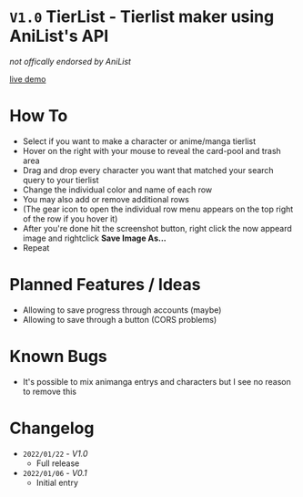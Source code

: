 # `V1.0` TierList - Tierlist maker using AniList's API

_not offically endorsed by AniList_

[live demo](https://anzuftnw.github.io/tl/)

# How To

- Select if you want to make a character or anime/manga tierlist
- Hover on the right with your mouse to reveal the card-pool and trash area
- Drag and drop every character you want that matched your search query to your tierlist
- Change the individual color and name of each row
- You may also add or remove additional rows
- (The gear icon to open the individual row menu appears on the top right of the row if you hover it)
- After you're done hit the screenshot button, right click the now appeard image and rightclick **Save Image As...**
- Repeat

# Planned Features / Ideas

- Allowing to save progress through accounts (maybe)
- Allowing to save through a button (CORS problems)

# Known Bugs

- It's possible to mix animanga entrys and characters but I see no reason to remove this

# Changelog

- `2022/01/22` - _V1.0_
  - Full release
- `2022/01/06` - _V0.1_
  - Initial entry
